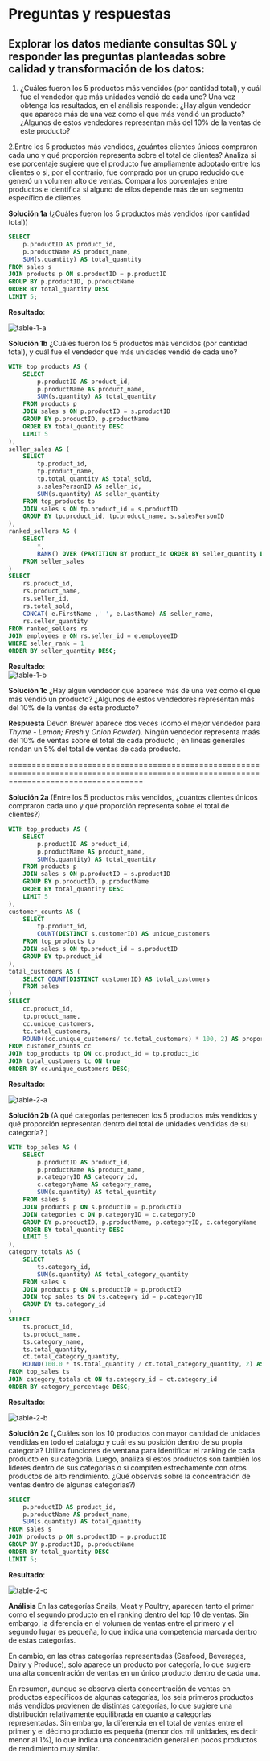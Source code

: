 # Preguntas y respuestas

## Explorar los datos mediante consultas SQL y responder las preguntas planteadas sobre calidad y transformación de los datos:

1. ¿Cuáles fueron los 5 productos más vendidos (por cantidad total), y cuál fue el vendedor que más unidades vendió de cada uno? Una vez obtenga los resultados, en el análisis responde: ¿Hay algún vendedor que aparece más de una vez como el que más vendió un producto? ¿Algunos de estos vendedores representan más del 10% de la ventas de este producto?

2.Entre los 5 productos más vendidos, ¿cuántos clientes únicos compraron cada uno y qué proporción representa sobre el total de clientes? Analiza si ese porcentaje sugiere que el producto fue ampliamente adoptado entre los clientes o si, por el contrario, fue comprado por un grupo reducido que generó un volumen alto de ventas. Compara los porcentajes entre productos e identifica si alguno de ellos depende más de un segmento específico de clientes

**Solución 1a** (¿Cuáles fueron los 5 productos más vendidos (por cantidad total))

```sql
SELECT 
    p.productID AS product_id,
    p.productName AS product_name,
    SUM(s.quantity) AS total_quantity
FROM sales s
JOIN products p ON s.productID = p.productID
GROUP BY p.productID, p.productName
ORDER BY total_quantity DESC
LIMIT 5;
```

**Resultado**:


![table-1-a](assets/image-1-a.png)


**Solución 1b** ¿Cuáles fueron los 5 productos más vendidos (por cantidad total), y cuál fue el vendedor que más unidades vendió de cada uno?

```sql
WITH top_products AS (
    SELECT 
        p.productID AS product_id,
        p.productName AS product_name,
        SUM(s.quantity) AS total_quantity
    FROM products p
    JOIN sales s ON p.productID = s.productID
    GROUP BY p.productID, p.productName
    ORDER BY total_quantity DESC
    LIMIT 5
),
seller_sales AS (
    SELECT 
        tp.product_id,
        tp.product_name,
        tp.total_quantity AS total_sold,
        s.salesPersonID AS seller_id,
        SUM(s.quantity) AS seller_quantity
    FROM top_products tp
    JOIN sales s ON tp.product_id = s.productID
    GROUP BY tp.product_id, tp.product_name, s.salesPersonID
),
ranked_sellers AS (
    SELECT 
        *,
        RANK() OVER (PARTITION BY product_id ORDER BY seller_quantity DESC) AS seller_rank
    FROM seller_sales
)
SELECT 
    rs.product_id,
    rs.product_name,
    rs.seller_id,
    rs.total_sold,
    CONCAT( e.FirstName ,' ', e.LastName) AS seller_name,
    rs.seller_quantity
FROM ranked_sellers rs
JOIN employees e ON rs.seller_id = e.employeeID
WHERE seller_rank = 1
ORDER BY seller_quantity DESC;
```

**Resultado**:  
![table-1-b](assets/image-1-b.png)


**Solución 1c** ¿Hay algún vendedor que aparece más de una vez como el que más vendió un producto? ¿Algunos de estos vendedores representan más del 10% de la ventas de este producto?

**Respuesta**  Devon Brewer aparece dos veces (como el mejor vendedor para *Thyme - Lemon; Fresh* y *Onion Powder*). Ningún vendedor representa maás del 10% de ventas sobre el total de cada producto ; en líneas generales rondan un 5% del total de ventas de cada producto.

=========================================================================================================================================


**Solución 2a** (Entre los 5 productos más vendidos, ¿cuántos clientes únicos compraron cada uno y qué proporción representa sobre el total de clientes?)

```sql
WITH top_products AS (
    SELECT 
        p.productID AS product_id,  
        p.productName AS product_name,
        SUM(s.quantity) AS total_quantity
    FROM products p
    JOIN sales s ON p.productID = s.productID
    GROUP BY p.productID, p.productName
    ORDER BY total_quantity DESC
    LIMIT 5
),
customer_counts AS (
    SELECT
        tp.product_id,
        COUNT(DISTINCT s.customerID) AS unique_customers
    FROM top_products tp
    JOIN sales s ON tp.product_id = s.productID
    GROUP BY tp.product_id
),
total_customers AS (
    SELECT COUNT(DISTINCT customerID) AS total_customers
    FROM sales
)
SELECT
    cc.product_id,
    tp.product_name,
    cc.unique_customers,
    tc.total_customers,
    ROUND((cc.unique_customers/ tc.total_customers) * 100, 2) AS proportion_percentage
FROM customer_counts cc
JOIN top_products tp ON cc.product_id = tp.product_id
JOIN total_customers tc ON true
ORDER BY cc.unique_customers DESC;
```

**Resultado**:  

![table-2-a](assets/image-2-a.png)


**Solución 2b** (A qué categorías pertenecen los 5 productos más vendidos y qué proporción representan dentro del total de unidades vendidas de su categoría? )

```sql
WITH top_sales AS (
    SELECT 
        p.productID AS product_id,
        p.productName AS product_name,
        p.categoryID AS category_id,
        c.categoryName AS category_name,
        SUM(s.quantity) AS total_quantity
    FROM sales s
    JOIN products p ON s.productID = p.productID
    JOIN categories c ON p.categoryID = c.categoryID
    GROUP BY p.productID, p.productName, p.categoryID, c.categoryName
    ORDER BY total_quantity DESC
    LIMIT 5
),
category_totals AS (
    SELECT 
        ts.category_id,
        SUM(s.quantity) AS total_category_quantity
    FROM sales s
    JOIN products p ON s.productID = p.productID
    JOIN top_sales ts ON ts.category_id = p.categoryID
    GROUP BY ts.category_id
)
SELECT 
    ts.product_id,
    ts.product_name,
    ts.category_name,
    ts.total_quantity,
    ct.total_category_quantity,
    ROUND(100.0 * ts.total_quantity / ct.total_category_quantity, 2) AS category_percentage
FROM top_sales ts
JOIN category_totals ct ON ts.category_id = ct.category_id
ORDER BY category_percentage DESC;
```

**Resultado**:  

![table-2-b](assets/image-2-b.png)


**Solución 2c** (¿Cuáles son los 10 productos con mayor cantidad de unidades vendidas en todo el catálogo y cuál es su posición dentro de su propia categoría? Utiliza funciones de ventana para identificar el ranking de cada producto en su categoría. Luego, analiza si estos productos son también los líderes dentro de sus categorías o si compiten estrechamente con otros productos de alto rendimiento. ¿Qué observas sobre la concentración de ventas dentro de algunas categorías?)


```sql
SELECT 
    p.productID AS product_id,
    p.productName AS product_name,
    SUM(s.quantity) AS total_quantity
FROM sales s
JOIN products p ON s.productID = p.productID
GROUP BY p.productID, p.productName
ORDER BY total_quantity DESC
LIMIT 5;
```

**Resultado**:  

![table-2-c](assets/image-2-c.png)

**Análisis** En las categorías Snails, Meat y Poultry, aparecen tanto el primer como el segundo producto en el ranking dentro del top 10 de ventas. Sin embargo, la diferencia en el volumen de ventas entre el primero y el segundo lugar es pequeña, lo que indica una competencia marcada dentro de estas categorías.

En cambio, en las otras categorías representadas (Seafood, Beverages, Dairy y Produce), solo aparece un producto por categoría, lo que sugiere una alta concentración de ventas en un único producto dentro de cada una.

En resumen, aunque se observa cierta concentración de ventas en productos específicos de algunas categorías, los seis primeros productos más vendidos provienen de distintas categorías, lo que sugiere una distribución relativamente equilibrada en cuanto a categorías representadas. Sin embargo, la diferencia en el total de ventas entre el primer y el décimo producto es pequeña (menor  dos mil unidades, es decir menor al 1%), lo que indica una concentración general en pocos productos de rendimiento muy similar.
